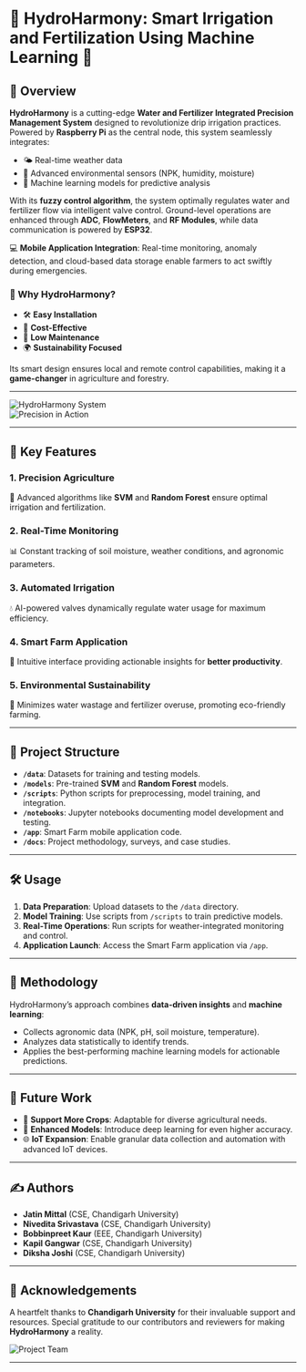# 🌿 HydroHarmony: Smart Irrigation and Fertilization Using Machine Learning 🌱  

## 🌟 Overview  

**HydroHarmony** is a cutting-edge **Water and Fertilizer Integrated Precision Management System** designed to revolutionize drip irrigation practices. Powered by **Raspberry Pi** as the central node, this system seamlessly integrates:  

- 🌤️ Real-time weather data  
- 🌱 Advanced environmental sensors (NPK, humidity, moisture)  
- 🤖 Machine learning models for predictive analysis  

With its **fuzzy control algorithm**, the system optimally regulates water and fertilizer flow via intelligent valve control. Ground-level operations are enhanced through **ADC**, **FlowMeters**, and **RF Modules**, while data communication is powered by **ESP32**.  

💻 **Mobile Application Integration**: Real-time monitoring, anomaly detection, and cloud-based data storage enable farmers to act swiftly during emergencies.  

### 🚀 Why HydroHarmony?  
- 🛠️ **Easy Installation**  
- 💸 **Cost-Effective**  
- 🔧 **Low Maintenance**  
- 🌍 **Sustainability Focused**  

Its smart design ensures local and remote control capabilities, making it a **game-changer** in agriculture and forestry.  

---

![HydroHarmony System](https://github.com/user-attachments/assets/78d09895-9176-4c0a-a883-4abb6a88dc14)  
![Precision in Action](https://github.com/user-attachments/assets/0a7ffeda-bf51-4f4c-a027-377ab7058c42)  

---

## 🌟 Key Features  

### 1. Precision Agriculture  
🎯 Advanced algorithms like **SVM** and **Random Forest** ensure optimal irrigation and fertilization.  

### 2. Real-Time Monitoring  
📊 Constant tracking of soil moisture, weather conditions, and agronomic parameters.  

### 3. Automated Irrigation  
💧 AI-powered valves dynamically regulate water usage for maximum efficiency.  

### 4. Smart Farm Application  
📱 Intuitive interface providing actionable insights for **better productivity**.  

### 5. Environmental Sustainability  
🌱 Minimizes water wastage and fertilizer overuse, promoting eco-friendly farming.  

---

## 📂 Project Structure  

- **`/data`**: Datasets for training and testing models.  
- **`/models`**: Pre-trained **SVM** and **Random Forest** models.  
- **`/scripts`**: Python scripts for preprocessing, model training, and integration.  
- **`/notebooks`**: Jupyter notebooks documenting model development and testing.  
- **`/app`**: Smart Farm mobile application code.  
- **`/docs`**: Project methodology, surveys, and case studies.  

---

## 🛠️ Usage  

1. **Data Preparation**: Upload datasets to the `/data` directory.  
2. **Model Training**: Use scripts from `/scripts` to train predictive models.  
3. **Real-Time Operations**: Run scripts for weather-integrated monitoring and control.  
4. **Application Launch**: Access the Smart Farm application via `/app`.  

---

## 🔬 Methodology  

HydroHarmony’s approach combines **data-driven insights** and **machine learning**:  
- Collects agronomic data (NPK, pH, soil moisture, temperature).  
- Analyzes data statistically to identify trends.  
- Applies the best-performing machine learning models for actionable predictions.  

---

## 🌟 Future Work  

- 🌾 **Support More Crops**: Adaptable for diverse agricultural needs.  
- 🤖 **Enhanced Models**: Introduce deep learning for even higher accuracy.  
- 🌐 **IoT Expansion**: Enable granular data collection and automation with advanced IoT devices.  

---

## ✍️ Authors  

- **Jatin Mittal** (CSE, Chandigarh University)  
- **Nivedita Srivastava** (CSE, Chandigarh University)  
- **Bobbinpreet Kaur** (EEE, Chandigarh University)  
- **Kapil Gangwar** (CSE, Chandigarh University)  
- **Diksha Joshi** (CSE, Chandigarh University)  

---

## 🙏 Acknowledgements  

A heartfelt thanks to **Chandigarh University** for their invaluable support and resources. Special gratitude to our contributors and reviewers for making **HydroHarmony** a reality.  

![Project Team](https://github.com/user-attachments/assets/1a145c81-5440-4d2c-88ad-1978fffce07e)  

---

